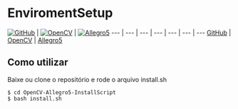 EnviromentSetup
===============
[![GitHub](http://www.sourcecon.com/media/2013/05/Octocat-80x60.jpg?1369837704)](https://github.com/) | [![OpenCV](https://a.fsdn.com/con/icons/op/opencvlibrary@sf.net/opencv-logo.png)](http://wwwopencv.org/) | [![Allegro5](http://www.fgenergy.com/theme/new_web/placeholder/blogpost-placeholder-80x80.png)](http://alleg.sourceforge.net/)
--- | --- | --- | --- | --- | --- | ---
[GitHub](https://github.com/) | [OpenCV](http://wwwopencv.org/) | [Allegro5](http://alleg.sourceforge.net/)


## Como utilizar

Baixe ou clone o repositório e rode o arquivo install.sh

```
$ cd OpenCV-Allegro5-InstallScript
$ bash install.sh

```
